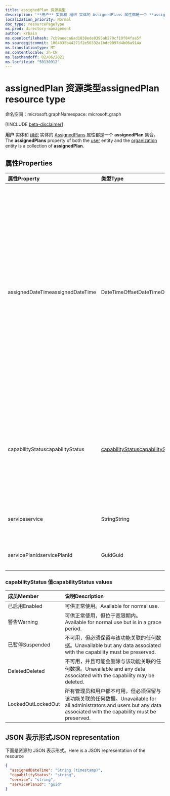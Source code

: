 ```yaml
---
title: assignedPlan 资源类型
description: '**用户** 实体和 组织 实体的 AssignedPlans 属性都是一个 **assignedPlan** 集合。'
localization_priority: Normal
doc_type: resourcePageType
ms.prod: directory-management
author: krbain
ms.openlocfilehash: 7cb9aeeca6ad1838ede8395ab270cf10f84faa5f
ms.sourcegitcommit: 1004835b44271f2e50332a1bdc9097d4b06a914a
ms.translationtype: MT
ms.contentlocale: zh-CN
ms.lasthandoff: 02/06/2021
ms.locfileid: "50130912"
---
```

# <a name="assignedplan-resource-type"></a><span data-ttu-id="70ac1-103">assignedPlan 资源类型</span><span class="sxs-lookup"><span data-stu-id="70ac1-103">assignedPlan resource type</span></span>

<span data-ttu-id="70ac1-104">命名空间：microsoft.graph</span><span class="sxs-lookup"><span data-stu-id="70ac1-104">Namespace: microsoft.graph</span></span>

[!INCLUDE [beta-disclaimer](../../includes/beta-disclaimer.md)]

<span data-ttu-id="70ac1-105">**用户** 实体和 [组织](user.md) 实体的 [AssignedPlans](organization.md) 属性都是一个 **assignedPlan** 集合。</span><span class="sxs-lookup"><span data-stu-id="70ac1-105">The **assignedPlans** property of both the [user](user.md) entity and the [organization](organization.md) entity is a collection of **assignedPlan**.</span></span>


## <a name="properties"></a><span data-ttu-id="70ac1-106">属性</span><span class="sxs-lookup"><span data-stu-id="70ac1-106">Properties</span></span>

| <span data-ttu-id="70ac1-107">属性</span><span class="sxs-lookup"><span data-stu-id="70ac1-107">Property</span></span>     | <span data-ttu-id="70ac1-108">类型</span><span class="sxs-lookup"><span data-stu-id="70ac1-108">Type</span></span>   |<span data-ttu-id="70ac1-109">说明</span><span class="sxs-lookup"><span data-stu-id="70ac1-109">Description</span></span>|
|:---------------|:--------|:----------|
|<span data-ttu-id="70ac1-110">assignedDateTime</span><span class="sxs-lookup"><span data-stu-id="70ac1-110">assignedDateTime</span></span>|<span data-ttu-id="70ac1-111">DateTimeOffset</span><span class="sxs-lookup"><span data-stu-id="70ac1-111">DateTimeOffset</span></span>|<span data-ttu-id="70ac1-p101">分配计划的日期和时间；例如：2013-01-02T19:32:30Z。时间戳类型表示使用 ISO 8601 格式的日期和时间信息，并且始终处于 UTC 时间。例如，2014 年 1 月 1 日午夜 UTC 如下所示：`'2014-01-01T00:00:00Z'`</span><span class="sxs-lookup"><span data-stu-id="70ac1-p101">The date and time at which the plan was assigned; for example: 2013-01-02T19:32:30Z. The Timestamp type represents date and time information using ISO 8601 format and is always in UTC time. For example, midnight UTC on Jan 1, 2014 would look like this: `'2014-01-01T00:00:00Z'`</span></span>|
|<span data-ttu-id="70ac1-115">capabilityStatus</span><span class="sxs-lookup"><span data-stu-id="70ac1-115">capabilityStatus</span></span>|[<span data-ttu-id="70ac1-116">capabilityStatus</span><span class="sxs-lookup"><span data-stu-id="70ac1-116">capabilityStatus</span></span>](#capabilitystatus-values)|<span data-ttu-id="70ac1-117">功能分配的条件。</span><span class="sxs-lookup"><span data-stu-id="70ac1-117">Condition of the capability assignment.</span></span> <span data-ttu-id="70ac1-118">可能的值为 `Enabled` ， `Warning` ， ， `Suspended` `Deleted` 。 `LockedOut`</span><span class="sxs-lookup"><span data-stu-id="70ac1-118">The possible values are `Enabled`, `Warning`, `Suspended`, `Deleted`, `LockedOut`.</span></span>|
|<span data-ttu-id="70ac1-119">service</span><span class="sxs-lookup"><span data-stu-id="70ac1-119">service</span></span>|<span data-ttu-id="70ac1-120">String</span><span class="sxs-lookup"><span data-stu-id="70ac1-120">String</span></span>|<span data-ttu-id="70ac1-121">服务名称；例如，“Exchange”。</span><span class="sxs-lookup"><span data-stu-id="70ac1-121">The name of the service; for example, “Exchange”.</span></span>|
|<span data-ttu-id="70ac1-122">servicePlanId</span><span class="sxs-lookup"><span data-stu-id="70ac1-122">servicePlanId</span></span>|<span data-ttu-id="70ac1-123">Guid</span><span class="sxs-lookup"><span data-stu-id="70ac1-123">Guid</span></span>|<span data-ttu-id="70ac1-124">用于标识服务计划的 GUID。</span><span class="sxs-lookup"><span data-stu-id="70ac1-124">A GUID that identifies the service plan.</span></span>|


### <a name="capabilitystatus-values"></a><span data-ttu-id="70ac1-125">capabilityStatus 值</span><span class="sxs-lookup"><span data-stu-id="70ac1-125">capabilityStatus values</span></span>

| <span data-ttu-id="70ac1-126">成员</span><span class="sxs-lookup"><span data-stu-id="70ac1-126">Member</span></span> | <span data-ttu-id="70ac1-127">说明</span><span class="sxs-lookup"><span data-stu-id="70ac1-127">Description</span></span>  |
|:---------------|:--------|
| <span data-ttu-id="70ac1-128">已启用</span><span class="sxs-lookup"><span data-stu-id="70ac1-128">Enabled</span></span> | <span data-ttu-id="70ac1-129">可供正常使用。</span><span class="sxs-lookup"><span data-stu-id="70ac1-129">Available for normal use.</span></span> |
| <span data-ttu-id="70ac1-130">警告</span><span class="sxs-lookup"><span data-stu-id="70ac1-130">Warning</span></span> | <span data-ttu-id="70ac1-131">可供正常使用，但位于宽限期内。</span><span class="sxs-lookup"><span data-stu-id="70ac1-131">Available for normal use but is in a grace period.</span></span> |
| <span data-ttu-id="70ac1-132">已暂停</span><span class="sxs-lookup"><span data-stu-id="70ac1-132">Suspended</span></span> | <span data-ttu-id="70ac1-133">不可用，但必须保留与该功能关联的任何数据。</span><span class="sxs-lookup"><span data-stu-id="70ac1-133">Unavailable but any data associated with the capability must be preserved.</span></span> |
| <span data-ttu-id="70ac1-134">Deleted</span><span class="sxs-lookup"><span data-stu-id="70ac1-134">Deleted</span></span> | <span data-ttu-id="70ac1-135">不可用，并且可能会删除与该功能关联的任何数据。</span><span class="sxs-lookup"><span data-stu-id="70ac1-135">Unavailable and any data associated with the capability may be deleted.</span></span> |
| <span data-ttu-id="70ac1-136">LockedOut</span><span class="sxs-lookup"><span data-stu-id="70ac1-136">LockedOut</span></span> | <span data-ttu-id="70ac1-137">所有管理员和用户都不可用，但必须保留与该功能关联的任何数据。</span><span class="sxs-lookup"><span data-stu-id="70ac1-137">Unavailable for all administrators and users but any data associated with the capability must be preserved.</span></span> |

## <a name="json-representation"></a><span data-ttu-id="70ac1-138">JSON 表示形式</span><span class="sxs-lookup"><span data-stu-id="70ac1-138">JSON representation</span></span>

<span data-ttu-id="70ac1-139">下面是资源的 JSON 表示形式。</span><span class="sxs-lookup"><span data-stu-id="70ac1-139">Here is a JSON representation of the resource</span></span>

<!-- {
  "blockType": "resource",
  "optionalProperties": [

  ],
  "@odata.type": "microsoft.graph.assignedPlan"
}-->

```json
{
  "assignedDateTime": "String (timestamp)",
  "capabilityStatus": "string",
  "service": "string",
  "servicePlanId": "guid"
}

```

<!-- uuid: 8fcb5dbc-d5aa-4681-8e31-b001d5168d79
2015-10-25 14:57:30 UTC -->
<!--
{
  "type": "#page.annotation",
  "description": "assignedPlan resource",
  "keywords": "",
  "section": "documentation",
  "tocPath": "",
  "suppressions": []
}
-->


